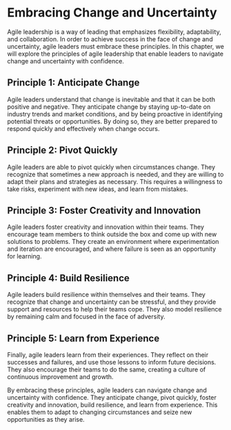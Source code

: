 Embracing Change and Uncertainty
===========================================================================

Agile leadership is a way of leading that emphasizes flexibility, adaptability, and collaboration. In order to achieve success in the face of change and uncertainty, agile leaders must embrace these principles. In this chapter, we will explore the principles of agile leadership that enable leaders to navigate change and uncertainty with confidence.

Principle 1: Anticipate Change
------------------------------

Agile leaders understand that change is inevitable and that it can be both positive and negative. They anticipate change by staying up-to-date on industry trends and market conditions, and by being proactive in identifying potential threats or opportunities. By doing so, they are better prepared to respond quickly and effectively when change occurs.

Principle 2: Pivot Quickly
--------------------------

Agile leaders are able to pivot quickly when circumstances change. They recognize that sometimes a new approach is needed, and they are willing to adapt their plans and strategies as necessary. This requires a willingness to take risks, experiment with new ideas, and learn from mistakes.

Principle 3: Foster Creativity and Innovation
---------------------------------------------

Agile leaders foster creativity and innovation within their teams. They encourage team members to think outside the box and come up with new solutions to problems. They create an environment where experimentation and iteration are encouraged, and where failure is seen as an opportunity for learning.

Principle 4: Build Resilience
-----------------------------

Agile leaders build resilience within themselves and their teams. They recognize that change and uncertainty can be stressful, and they provide support and resources to help their teams cope. They also model resilience by remaining calm and focused in the face of adversity.

Principle 5: Learn from Experience
----------------------------------

Finally, agile leaders learn from their experiences. They reflect on their successes and failures, and use those lessons to inform future decisions. They also encourage their teams to do the same, creating a culture of continuous improvement and growth.

By embracing these principles, agile leaders can navigate change and uncertainty with confidence. They anticipate change, pivot quickly, foster creativity and innovation, build resilience, and learn from experience. This enables them to adapt to changing circumstances and seize new opportunities as they arise.

